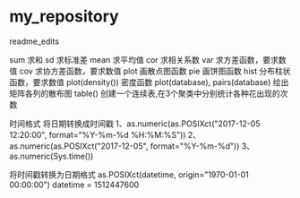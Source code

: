 # my_repository
readme_edits

sum  求和
sd   求标准差
mean 求平均值
cor  求相关系数
var  求方差函数，要求数值
cov  求协方差函数，要求数值
plot 画散点图函数
pie  画饼图函数
hist 分布柱状函数，要求数值
plot(density()) 密度函数
plot(database), pairs(database)  绘出矩阵各列的散布图 
table() 创建一个连续表,在3个聚类中分别统计各种花出现的次数


时间格式
将日期转换成时间戳
1、as.numeric(as.POSIXct("2017-12-05 12:20:00", format="%Y-%m-%d %H:%M:%S"))
2、as.numeric(as.POSIXct("2017-12-05", format="%Y-%m-%d"))
3、as.numeric(Sys.time())

将时间戳转换为日期格式
as.POSIXct(datetime, origin="1970-01-01 00:00:00")
datetime = 1512447600
